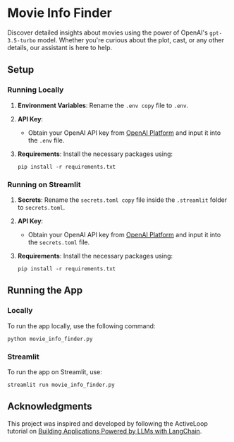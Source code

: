 # Movie Info Finder

Discover detailed insights about movies using the power of OpenAI's `gpt-3.5-turbo` model. Whether you're curious about the plot, cast, or any other details, our assistant is here to help.

## Setup

### Running Locally

1. **Environment Variables**: Rename the `.env copy` file to `.env`.
   
2. **API Key**:
   - Obtain your OpenAI API key from [OpenAI Platform](https://platform.openai.com/account/api-keys) and input it into the `.env` file.

3. **Requirements**: Install the necessary packages using:
   ```
   pip install -r requirements.txt
   ```

### Running on Streamlit

1. **Secrets**: Rename the `secrets.toml copy` file inside the `.streamlit` folder to `secrets.toml`.

2. **API Key**:
   - Obtain your OpenAI API key from [OpenAI Platform](https://platform.openai.com/account/api-keys) and input it into the `secrets.toml` file.

3. **Requirements**: Install the necessary packages using:
   ```
   pip install -r requirements.txt
   ```

## Running the App

### Locally

To run the app locally, use the following command:

```
python movie_info_finder.py
```

### Streamlit

To run the app on Streamlit, use:

```
streamlit run movie_info_finder.py
```

## Acknowledgments

This project was inspired and developed by following the ActiveLoop tutorial on [Building Applications Powered by LLMs with LangChain](https://learn.activeloop.ai/courses/take/langchain/multimedia/46317658-building-applications-powered-by-llms-with-langchain).